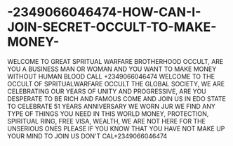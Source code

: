 # -2349066046474-HOW-CAN-I-JOIN-SECRET-OCCULT-TO-MAKE-MONEY-
 WELCOME TO GREAT SPRITUAL WARFARE BROTHERHOOD OCCULT, ARE YOU A BUSINESS MAN OR WOMAN AND YOU WANT TO MAKE MONEY WITHOUT HUMAN BLOOD CALL +2349066046474
 WELCOME TO THE OCCULT OF SPRITUALWARFARE OCCULT THE GLOBAL SOCIETY, WE ARE CELEBRATING OUR YEARS OF UNITY AND PROGRESSIVE, ARE YOU DESPERATE TO BE RICH AND FAMOUS COME AND JOIN US IN EDO STATE TO CELEBRATE 51 YEARS ANNIVERSARY WE WORN JUR WE FIND ANY TYPE OF THINGS YOU NEED IN THIS WORLD MONEY, PROTECTION, SPIRITUAL RING, FREE VISA, WEALTH, WE ARE NOT HERE FOR THE UNSERIOUS ONES PLEASE IF YOU KNOW THAT YOU HAVE NOT MAKE UP YOUR MIND TO JOIN US DON'T CAL+2349066046474
